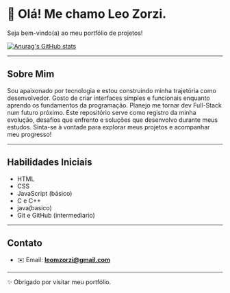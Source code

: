# 👋 Olá! Me chamo Leo Zorzi.

Seja bem-vindo(a) ao meu portfólio de projetos!

[![Anurag's GitHub stats](https://github-readme-stats.vercel.app/api?username=anuraghazra)](https://github.com/anuraghazra/github-readme-stats)

---

##  Sobre Mim

Sou apaixonado por tecnologia e estou construindo minha trajetória como desenvolvedor. Gosto de criar interfaces simples e funcionais enquanto aprendo os fundamentos da programação.
Planejo me tornar dev Full-Stack num futuro próximo.
Este repositório serve como registro da minha evolução, desafios que enfrento e soluções que desenvolvo durante meus estudos. Sinta-se à vontade para explorar meus projetos e acompanhar meu progresso!

---

##  Habilidades Iniciais

- HTML
- CSS
- JavaScript (básico)
- C e C++
- java(basico)
- Git e GitHub (intermediario)
---

## Contato
- ✉️ Email: **leomzorzi@gmail.com**
---

✨ Obrigado por visitar meu portfólio.
